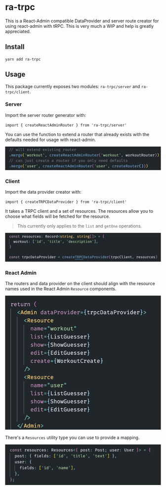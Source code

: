 # ra-trpc

This is a React-Admin compatible DataProvider and server route creator for using react-admin with tRPC. This is very much a WIP and help is greatly appreciated.

## Install

`yarn add ra-trpc`

## Usage

This package currently exposes two modules: `ra-trpc/server` and `ra-trpc/client`.

### Server

Import the server router generator with:

`import { createReactAdminRouter } from 'ra-trpc/server'`

You can use the function to extend a router that already exists with the defaults needed for usage with react-admin.

![](./docs/ra-router-creation.png)

### Client

Import the data provider creator with:

`import { createTRPCDataProvider } from 'ra-trpc/client'`

It takes a TRPC client and a set of resources. The resources allow you to choose what fields will be fetched for the resource.

> This currently only applies to the `list` and `getOne` operations.

![](docs/ra-data-provider.png)

### React Admin

The routers and data provider on the client should align with the resource names used in the React Admin `Resource` components.

![](docs/ra-react-admin.png)

There's a `Resources` utility type you can use to provide a mapping.

![](docs/ra-resources.png)
